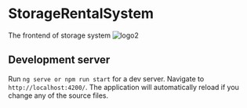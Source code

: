 # StorageRentalSystem

The frontend of storage system
![logo2](https://github.com/Tsireledzo2/Storage-Rental-System-2.0-FrontEnd/assets/101458558/fe5318ef-b82d-4928-b170-717cf06cacc0)


## Development server

Run `ng serve or npm run start` for a dev server. Navigate to `http://localhost:4200/`. The application will automatically reload if you change any of the source files.



